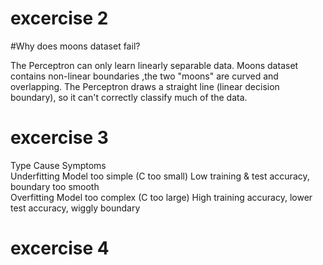 # excercise 2 
#Why does moons dataset fail?

The Perceptron can only learn linearly separable data.
Moons dataset contains non-linear boundaries ,the two "moons" are curved and overlapping. The Perceptron draws a straight line (linear decision boundary), so it can't correctly classify much of the data.

# excercise 3
 Type          Cause                            Symptoms                                                     
 Underfitting  Model too simple (C too small)   Low training & test accuracy, boundary too smooth            
 Overfitting   Model too complex (C too large)  High training accuracy, lower test accuracy, wiggly boundary 
              
# excercise 4
